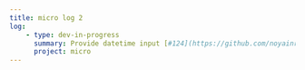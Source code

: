 ```yaml
---
title: micro log 2
log:
    - type: dev-in-progress
      summary: Provide datetime input [#124](https://github.com/noyainrain/micro/issues/124)
      project: micro
---
```

